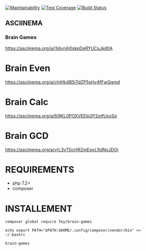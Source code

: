 [![Maintainability](https://api.codeclimate.com/v1/badges/26b6bc42bcb9e18e03ed/maintainability)](https://codeclimate.com/github/fey/project-lvl1-s396/maintainability)
[![Test Coverage](https://api.codeclimate.com/v1/badges/26b6bc42bcb9e18e03ed/test_coverage)](https://codeclimate.com/github/fey/project-lvl1-s396/test_coverage)
[![Build Status](https://travis-ci.org/fey/project-lvl1-s396.svg?branch=master)](https://travis-ci.org/fey/project-lvl1-s396)


## ASCIINEMA
### Brain Games
https://asciinema.org/a/i1djvnjh0skpDeRYUCsJk4tIA

# Brain Even

https://asciinema.org/a/chiHb4B5iTdZP5sHy4fFwQgmd

# Brain Calc

https://asciinema.org/a/6i9KL0POXVEEIp2P2ptfUsxSq

# Brain GCD

https://asciinema.org/a/yrL3vTGcHRZmEpyL1tdNxJDOi

# REQUIREMENTS
* php 7.2+
* composer

# INSTALLEMENT

`composer global require fey/brain-games`

`echo export PATH="$PATH:$HOME/.config/composer/vendor/bin" >> ~/.bashrc`

`brain-games`
